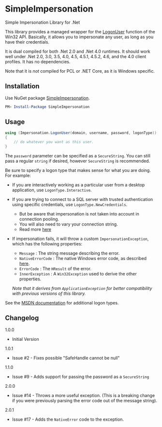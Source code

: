 SimpleImpersonation
===================

Simple Impersonation Library for .Net

This library provides a managed wrapper for the [LogonUser](http://msdn.microsoft.com/en-us/library/windows/desktop/aa378184.aspx) function of the Win32 API.  Basically, it allows you to impersonate any user, as long as you have their credentials.

It is dual compiled for both .Net 2.0 and .Net 4.0 runtimes.  It should work well under .Net 2.0, 3.0, 3.5, 4.0, 4.5, 4.5.1, 4.5.2, 4.6, and the 4.0 client profiles.  It has no dependencies.

Note that it is *not* compiled for PCL or .NET Core, as it is Windows specific.

Installation
------------

Use NuGet package [SimpleImpersonation](https://nuget.org/packages/SimpleImpersonation/).

```powershell
PM> Install-Package SimpleImpersonation
```

Usage
-----

```csharp
using (Impersonation.LogonUser(domain, username, password, logonType))
{
    // do whatever you want as this user.
}
```

The `password` parameter can be specified as a `SecureString`.  You can still pass a regular `string` if desired, however `SecureString` is recommended.

Be sure to specify a logon type that makes sense for what you are doing.  For example:

- If you are interactively working as a particular user from a desktop application, use `LogonType.Interactive`.

- If you are trying to connect to a SQL server with trusted authentication using specific credentials, use `LogonType.NewCredentials`.
  - But be aware that impersonation is not taken into account in connection pooling.
  - You will also need to vary your connection string.
  - Read more [here](http://stackoverflow.com/q/18198291/634824)

- If impersonation fails, it will throw a custom `ImpersonationException`, which has the following properties:
  - `Message` : The string message describing the error.  
  - `NativeErrorCode` : The native Windows error code, as described [here](https://msdn.microsoft.com/en-us/library/windows/desktop/ms681381.aspx).
  - `ErrorCode` : The `HResult` of the error.
  - `InnerException` : A `Win32Exception` used to derive the other properties.
  
  *Note that it derives from `ApplicationException` for better compatibility with previous versions of this library.*

See the [MSDN documentation](http://msdn.microsoft.com/library/windows/desktop/aa378184.aspx) for additional logon types.

Changelog
---------

1.0.0

 - Initial Version

1.0.1

 - Issue #2 - Fixes possible "SafeHandle cannot be null"

1.1.0

 - Issue #9 - Adds support for passing the password as a `SecureString`

2.0.0

- Issue #14 - Throws a more useful exception.  (This is a breaking change if you were previously parsing the error code out of the message string).

2.0.1

- Issue #17 - Adds the `NativeError` code to the exception.